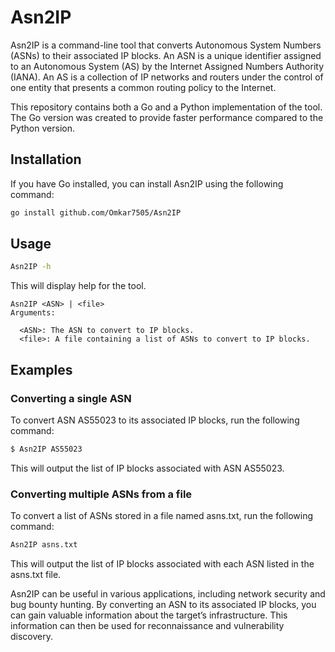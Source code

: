 # Asn2IP
Asn2IP is a command-line tool that converts Autonomous System Numbers (ASNs) to their associated IP blocks. An ASN is a unique identifier assigned to an Autonomous System (AS) by the Internet Assigned Numbers Authority (IANA). An AS is a collection of IP networks and routers under the control of one entity that presents a common routing policy to the Internet.

This repository contains both a Go and a Python implementation of the tool. The Go version was created to provide faster performance compared to the Python version.

## Installation
If you have Go installed, you can install Asn2IP using the following command:
```sh
go install github.com/Omkar7505/Asn2IP
```

## Usage
```sh
Asn2IP -h
```
This will display help for the tool.
```
Asn2IP <ASN> | <file>
Arguments:

  <ASN>: The ASN to convert to IP blocks.
  <file>: A file containing a list of ASNs to convert to IP blocks.
```

## Examples
### Converting a single ASN
To convert ASN AS55023 to its associated IP blocks, run the following command:
```sh
$ Asn2IP AS55023
```
This will output the list of IP blocks associated with ASN AS55023.

### Converting multiple ASNs from a file
To convert a list of ASNs stored in a file named asns.txt, run the following command:
```sh
Asn2IP asns.txt
```
This will output the list of IP blocks associated with each ASN listed in the asns.txt file.

Asn2IP can be useful in various applications, including network security and bug bounty hunting. By converting an ASN to its associated IP blocks, you can gain valuable information about the target’s infrastructure. This information can then be used for reconnaissance and vulnerability discovery.

